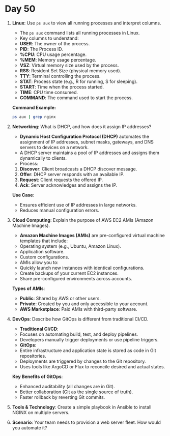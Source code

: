 # Day 50

1. **Linux**: Use `ps aux` to view all running processes and interpret columns.
   - The `ps aux` command lists all running processes in Linux.
   - Key columns to understand:
    - **USER**: The owner of the process.
    - **PID**: The Process ID.
    - **%CPU**: CPU usage percentage.
    - **%MEM**: Memory usage percentage.
    - **VSZ**: Virtual memory size used by the process.
    - **RSS**: Resident Set Size (physical memory used).
    - **TTY**: Terminal controlling the process.
    - **STAT**: Process state (e.g., R for running, S for sleeping).
    - **START**: Time when the process started.
    - **TIME**: CPU time consumed.
    - **COMMAND**: The command used to start the process.

   **Command Example:**
     ```bash
     ps aux | grep nginx
     ```


2. **Networking**: What is DHCP, and how does it assign IP addresses?
   - **Dynamic Host Configuration Protocol (DHCP)** automates the assignment of IP addresses, subnet masks, gateways, and DNS servers to devices on a network.
    - A DHCP server maintains a pool of IP addresses and assigns them dynamically to clients.
   - Process:
    1. **Discover**: Client broadcasts a DHCP discover message.
    2. **Offer**: DHCP server responds with an available IP.
    3. **Request**: Client requests the offered IP.
    4. **Ack**: Server acknowledges and assigns the IP.

   **Use Case**:
    - Ensures efficient use of IP addresses in large networks.
    - Reduces manual configuration errors.


3. **Cloud Computing**: Explain the purpose of AWS EC2 AMIs (Amazon Machine Images).
   - **Amazon Machine Images (AMIs)** are pre-configured virtual machine templates that include:
    - Operating system (e.g., Ubuntu, Amazon Linux).
    - Application software.
    - Custom configurations.
   - AMIs allow you to:
    - Quickly launch new instances with identical configurations.
    - Create backups of your current EC2 instances.
    - Share pre-configured environments across accounts.

   **Types of AMIs**:
    - **Public**: Shared by AWS or other users.
    - **Private**: Created by you and only accessible to your account.
    - **AWS Marketplace**: Paid AMIs with third-party software.


4. **DevOps**: Describe how GitOps is different from traditional CI/CD.
   - **Traditional CI/CD**:
    - Focuses on automating build, test, and deploy pipelines.
    - Developers manually trigger deployments or use pipeline triggers.
   - **GitOps**:
    - Entire infrastructure and application state is stored as code in Git repositories.
    - Deployments are triggered by changes to the Git repository.
    - Uses tools like ArgoCD or Flux to reconcile desired and actual states.

   **Key Benefits of GitOps**:
    - Enhanced auditability (all changes are in Git).
    - Better collaboration (Git as the single source of truth).
    - Faster rollback by reverting Git commits.


5. **Tools & Technology**: Create a simple playbook in Ansible to install NGINX on multiple servers.

6. **Scenario**: Your team needs to provision a web server fleet. How would you automate it?


